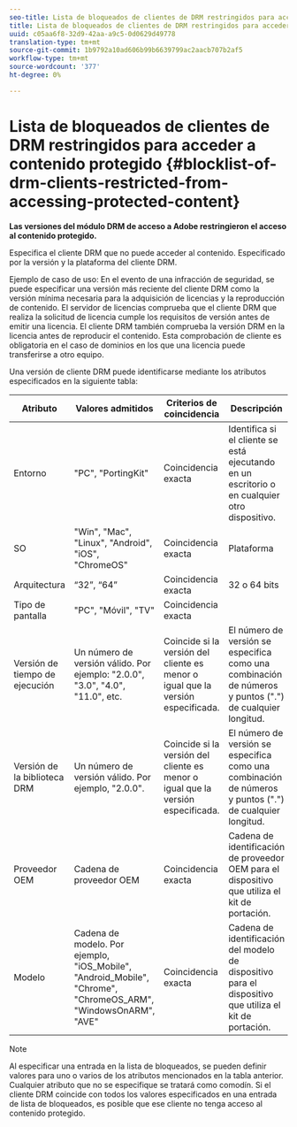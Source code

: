 ```yaml
---
seo-title: Lista de bloqueados de clientes de DRM restringidos para acceder a contenido protegido
title: Lista de bloqueados de clientes de DRM restringidos para acceder a contenido protegido
uuid: c05aa6f8-32d9-42aa-a9c5-0d0629d49778
translation-type: tm+mt
source-git-commit: 1b9792a10ad606b99b6639799ac2aacb707b2af5
workflow-type: tm+mt
source-wordcount: '377'
ht-degree: 0%

---
```



# Lista de bloqueados de clientes de DRM restringidos para acceder a contenido protegido {#blocklist-of-drm-clients-restricted-from-accessing-protected-content}

**Las versiones del módulo DRM de acceso a Adobe restringieron el acceso al contenido protegido.**

Especifica el cliente DRM que no puede acceder al contenido. Especificado por la versión y la plataforma del cliente DRM.

Ejemplo de caso de uso: En el evento de una infracción de seguridad, se puede especificar una versión más reciente del cliente DRM como la versión mínima necesaria para la adquisición de licencias y la reproducción de contenido. El servidor de licencias comprueba que el cliente DRM que realiza la solicitud de licencia cumple los requisitos de versión antes de emitir una licencia. El cliente DRM también comprueba la versión DRM en la licencia antes de reproducir el contenido. Esta comprobación de cliente es obligatoria en el caso de dominios en los que una licencia puede transferirse a otro equipo.

Una versión de cliente DRM puede identificarse mediante los atributos especificados en la siguiente tabla:

| **Atributo** | **Valores admitidos** | **Criterios de coincidencia** | **Descripción** |
|---|---|---|---|
| Entorno | &quot;PC&quot;, &quot;PortingKit&quot; | Coincidencia exacta | Identifica si el cliente se está ejecutando en un escritorio o en cualquier otro dispositivo. |
| SO | &quot;Win&quot;, &quot;Mac&quot;, &quot;Linux&quot;, &quot;Android&quot;, &quot;iOS&quot;, &quot;ChromeOS&quot; | Coincidencia exacta | Plataforma |
| Arquitectura | “32”, “64” | Coincidencia exacta | 32 o 64 bits |
| Tipo de pantalla | &quot;PC&quot;, &quot;Móvil&quot;, &quot;TV&quot; | Coincidencia exacta |  |
| Versión de tiempo de ejecución | Un número de versión válido. Por ejemplo: &quot;2.0.0&quot;, &quot;3.0&quot;, &quot;4.0&quot;, &quot;11.0&quot;, etc. | Coincide si la versión del cliente es menor o igual que la versión especificada. | El número de versión se especifica como una combinación de números y puntos (&quot;.&quot;) de cualquier longitud. |
| Versión de la biblioteca DRM | Un número de versión válido. Por ejemplo, &quot;2.0.0&quot;. | Coincide si la versión del cliente es menor o igual que la versión especificada. | El número de versión se especifica como una combinación de números y puntos (&quot;.&quot;) de cualquier longitud. |
| Proveedor OEM | Cadena de proveedor OEM | Coincidencia exacta | Cadena de identificación de proveedor OEM para el dispositivo que utiliza el kit de portación. |
| Modelo | Cadena de modelo. Por ejemplo, &quot;iOS_Mobile&quot;, &quot;Android_Mobile&quot;, &quot;Chrome&quot;, &quot;ChromeOS_ARM&quot;, &quot;WindowsOnARM&quot;, &quot;AVE&quot; | Coincidencia exacta | Cadena de identificación del modelo de dispositivo para el dispositivo que utiliza el kit de portación. |

>[!NOTE]
>
>Al especificar una entrada en la lista de bloqueados, se pueden definir valores para uno o varios de los atributos mencionados en la tabla anterior. Cualquier atributo que no se especifique se tratará como comodín. Si el cliente DRM coincide con todos los valores especificados en una entrada de lista de bloqueados, es posible que ese cliente no tenga acceso al contenido protegido.


